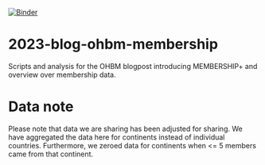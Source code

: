 [![Binder](https://mybinder.org/badge_logo.svg)](https://mybinder.org/v2/gh/ohbm-comcom/2023-blog-ohbm-membership/HEAD?labpath=Membership_Over_The_Years.ipynb)

# 2023-blog-ohbm-membership
Scripts and analysis for the OHBM blogpost introducing MEMBERSHIP+ and overview over membership data.

# Data note
Please note that data we are sharing has been adjusted for sharing. We have aggregated the data here for continents
instead of individual countries. Furthermore, we zeroed data for continents when <= 5 members came from that 
continent. 
